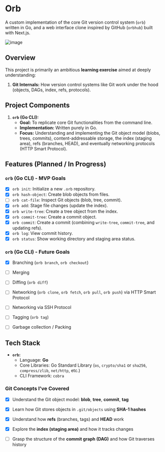 # Orb

A custom implementation of the core Git version control system (`orb`) written in Go, and a web interface clone inspired by GitHub (`orbhub`) built with Next.js.

![image](https://github.com/user-attachments/assets/564ca51b-6b61-499b-959c-1aa35e7a7c47)


## Overview

This project is primarily an ambitious **learning exercise** aimed at deeply understanding:

1.  **Git Internals:** How version control systems like Git work under the hood (objects, DAGs, index, refs, protocols).


## Project Components

1.  **`orb` (Go CLI):**
    *   **Goal:** To replicate core Git functionalities from the command line.
    *   **Implementation:** Written purely in Go.
    *   **Focus:** Understanding and implementing the Git object model (blobs, trees, commits), content-addressable storage, the index (staging area), refs (branches, HEAD), and eventually networking protocols (HTTP Smart Protocol).


## Features (Planned / In Progress)

### `orb` (Go CLI) - MVP Goals

*   [x] `orb init`: Initialize a new `.orb` repository.
*   [x] `orb hash-object`: Create blob objects from files.
*   [ ] `orb cat-file`: Inspect Git objects (blob, tree, commit).
*   [x] `orb add`: Stage file changes (update the index).
*   [x] `orb write-tree`: Create a tree object from the index.
*   [x] `orb commit-tree`: Create a commit object.
*   [x] `orb commit`: Create a commit (combining `write-tree`, `commit-tree`, and updating refs).
*   [x] `orb log`: View commit history.
*   [x] `orb status`: Show working directory and staging area status.

### `orb` (Go CLI) - Future Goals

*   [x] Branching (`orb branch`, `orb checkout`)
*   [ ] Merging
*   [ ] Diffing (`orb diff`)
*   [ ] Networking (`orb clone`, `orb fetch`, `orb pull`, `orb push`) via HTTP Smart Protocol
*   [ ] Networking via SSH Protocol
*   [ ] Tagging (`orb tag`)
*   [ ] Garbage collection / Packing


## Tech Stack

*   **`orb`:**
    *   Language: **Go**
    *   Core Libraries: Go Standard Library (`os`, `crypto/sha1` or `sha256`, `compress/zlib`, `net/http`, etc.)
    *   CLI Framework: `cobra`

### Git Concepts I’ve Covered

- [x] Understand the Git object model: **blob**, **tree**, **commit**, **tag**
- [x] Learn how Git stores objects in `.git/objects` using **SHA-1 hashes**
- [x] Understand how **refs** (branches, tags) and **HEAD** work
- [x] Explore the **index (staging area)** and how it tracks changes
- [ ] Grasp the structure of the **commit graph (DAG)** and how Git traverses history



